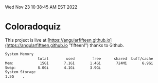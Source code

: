 Wed Nov 23 10:38:45 AM EST 2022

# Coloradoquiz


This project is live at [https://angularfifteen.github.io](https://angularfifteen.github.io "fifteen!") thanks to Github.

```bash
System Memory
               total        used        free      shared  buff/cache   available
Mem:            15Gi       7.1Gi       1.4Gi       724Mi       6.9Gi       7.2Gi
Swap:          8.0Gi       4.1Gi       3.9Gi
System Storage
1.5G	.
```
